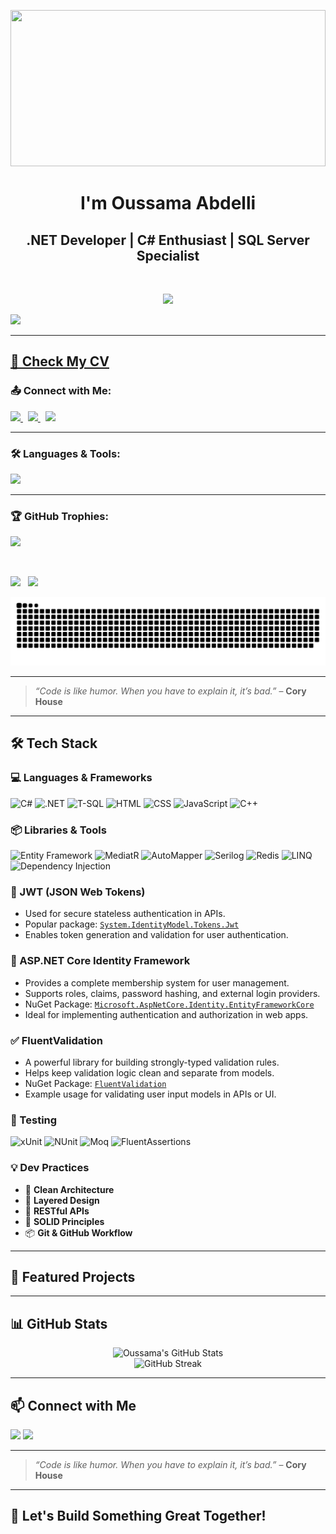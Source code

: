 <!-- Banner -->
<p align="center">
  <img src="https://i.postimg.cc/qvpC7dVz/Chat-GPT-Image-Jul-5-2025-10-52-04-PM.png" width="100%" height="250"/>
</p>

<h1 align="center">I'm Oussama Abdelli</h1>
<h2 align="center">.NET Developer | C# Enthusiast | SQL Server Specialist</h2>
<br>

<p align="center">
  <a href="https://linkedin.com/in/oussama-abdelli-2a6326345"> <!-- Typing SVG with Link -->
    <img src="https://readme-typing-svg.herokuapp.com/?lines=Passionate+.NET+Developer;Clean+Architecture+Advocate;Always+Learning+✅&font=Bold%20Code&center=true&color=30F050&pause=2000">
  </a>
</p>

<p align="left">
  <img src="https://komarev.com/ghpvc/?username=AbdelliOussama&style=flat&color=4010B0" height="35"/> <!-- Profile Views -->
</p>

---

## [📄 Check My CV](#) <!-- Add your CV link here -->

<h3 align="left">📤 Connect with Me:</h3>
<p align="left">
  <a href="mailto:oussama.abdelli.it@gmail.com"> <!-- Gmail -->
    <img src="https://github.com/user-attachments/assets/1a97a051-cc24-4738-a7a2-3f53365a9e93" height="35"/>
  </a>&nbsp;
  <a href="https://linkedin.com/in/oussama-abdelli-2a6326345"> <!-- LinkedIn -->
    <img src="https://raw.githubusercontent.com/rahuldkjain/github-profile-readme-generator/master/src/images/icons/Social/linked-in-alt.svg" height="45"/>
  </a>&nbsp;
  <a href="https://wa.me/216XXXXXXXX"> <!-- WhatsApp -->
    <img src="https://marketplace.canva.com/Vmp9Y/MAEvzQVmp9Y/1/tl/canva-whatsapp-status-icon-MAEvzQVmp9Y.png" height="45"/>
  </a>
</p>

---

<h3 align="left">🛠️ Languages & Tools:</h3>
<p align="left">
  <img src="https://go-skill-icons.vercel.app/api/icons?i=cs,dotnet,sqlserver,tsql,html,css,js,cpp,redis,git,postman,swagger,docker"/>
</p>

---

<h3 align="left">🏆 GitHub Trophies:</h3>
<p align="left">
  <img src="https://github-profile-trophy.vercel.app/?username=AbdelliOussama&theme=onestar&row=1&column=7"/>
</p>
<br>

<p align="left">
  <img src="https://github-readme-stats.vercel.app/api/top-langs?username=AbdelliOussama&layout=compact&langs_count=6&theme=highcontrast" height="120"/> &nbsp; <!-- Most Used Languages -->
  <img src="https://streak-stats.demolab.com/?user=AbdelliOussama&theme=highcontrast" height="120"/> <!-- GitHub Streak -->
</p>

<p align="left">
  <img src="https://raw.githubusercontent.com/platane/snk/output/github-contribution-grid-snake-dark.svg"> <!-- Snake Animation -->
</p>

---

> *“Code is like humor. When you have to explain it, it’s bad.”* – **Cory House**



---

## 🛠️ Tech Stack

### 💻 Languages & Frameworks
![C#](https://img.shields.io/badge/-C%23-239120?style=flat-square&logo=c-sharp&logoColor=white)
![.NET](https://img.shields.io/badge/-.NET-512BD4?style=flat-square&logo=dotnet&logoColor=white)
![T-SQL](https://img.shields.io/badge/-T--SQL-CC2927?style=flat-square&logo=microsoftsqlserver&logoColor=white)
![HTML](https://img.shields.io/badge/-HTML-E34F26?style=flat-square&logo=html5&logoColor=white)
![CSS](https://img.shields.io/badge/-CSS-1572B6?style=flat-square&logo=css3)
![JavaScript](https://img.shields.io/badge/-JavaScript-F7DF1E?style=flat-square&logo=javascript&logoColor=black)
![C++](https://img.shields.io/badge/-C++-00599C?style=flat-square&logo=cplusplus&logoColor=white)

### 📦 Libraries & Tools
![Entity Framework](https://img.shields.io/badge/-Entity_Framework_Core-6DB33F?style=flat-square&logo=.net)
![MediatR](https://img.shields.io/badge/-MediatR-FF6F00?style=flat-square)
![AutoMapper](https://img.shields.io/badge/-AutoMapper-DD0031?style=flat-square)
![Serilog](https://img.shields.io/badge/-Serilog-009688?style=flat-square)
![Redis](https://img.shields.io/badge/-Redis-DC382D?style=flat-square&logo=redis&logoColor=white)
![LINQ](https://img.shields.io/badge/-LINQ-512BD4?style=flat-square)
![Dependency Injection](https://img.shields.io/badge/-DI-4CAF50?style=flat-square)

### 🔐 JWT (JSON Web Tokens)
- Used for secure stateless authentication in APIs.
- Popular package: [`System.IdentityModel.Tokens.Jwt`](https://www.nuget.org/packages/System.IdentityModel.Tokens.Jwt/)
- Enables token generation and validation for user authentication.

### 👤 ASP.NET Core Identity Framework
- Provides a complete membership system for user management.
- Supports roles, claims, password hashing, and external login providers.
- NuGet Package: [`Microsoft.AspNetCore.Identity.EntityFrameworkCore`](https://www.nuget.org/packages/Microsoft.AspNetCore.Identity.EntityFrameworkCore/)
- Ideal for implementing authentication and authorization in web apps.

### ✅ FluentValidation
- A powerful library for building strongly-typed validation rules.
- Helps keep validation logic clean and separate from models.
- NuGet Package: [`FluentValidation`](https://www.nuget.org/packages/FluentValidation/)
- Example usage for validating user input models in APIs or UI.


### 🧪 Testing
![xUnit](https://img.shields.io/badge/-xUnit-FF6600?style=flat-square)
![NUnit](https://img.shields.io/badge/-NUnit-008000?style=flat-square)
![Moq](https://img.shields.io/badge/-Moq-9C27B0?style=flat-square)
![FluentAssertions](https://img.shields.io/badge/-FluentAssertions-607D8B?style=flat-square)

### 💡 Dev Practices
- 🧠 **Clean Architecture**
- 🧱 **Layered Design**
- 🔄 **RESTful APIs**
- 🔁 **SOLID Principles**
- 📦 **Git & GitHub Workflow**

---

## 📂 Featured Projects



---

## 📊 GitHub Stats

<p align="center">
  <img src="https://github-readme-stats.vercel.app/api?username=AbdelliOussama&show_icons=true&theme=radical" alt="Oussama's GitHub Stats" />
  <br/>
  <img src="https://github-readme-streak-stats.herokuapp.com/?user=AbdelliOussama&theme=radical" alt="GitHub Streak" />
</p>

---

## 📫 Connect with Me

<p align="left">
  <a href="mailto:oussama.abdelli.it@gmail.com"><img src="https://img.shields.io/badge/-Email-EA4335?style=flat-square&logo=gmail&logoColor=white" /></a>
  <a href="https://linkedin.com/in/oussama-abdelli-2a6326345"><img src="https://img.shields.io/badge/-LinkedIn-0077B5?style=flat-square&logo=linkedin&logoColor=white" /></a>
  <!-- Optional: Add your portfolio link here -->
</p>

---

> *“Code is like humor. When you have to explain it, it’s bad.”* – **Cory House**

---

## 🚀 Let's Build Something Great Together!
